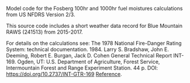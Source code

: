 Model code for the Fosberg 100hr and 1000hr fuel moistures calculations from US NFDRS Version 2/3. 

This source code includes a short weather data record for Blue Mountain RAWS (241513) from 2015-2017.

For details on the calculations see:
The 1978 National Fire-Danger Rating System: technical documentation. 1984. Larry S. Bradshaw, John E. Deeming, Robert E. Burgan, Jack D. Cohen
General Technical Report INT-169. Ogden, UT: U.S. Department of Agriculture, Forest Service, Intermountain Forest and Range Experiment Station. 44 p.
DOI:	https://doi.org/10.2737/INT-GTR-169
[Reference]([https://pages.github.com/](https://research.fs.usda.gov/treesearch/29615)).



